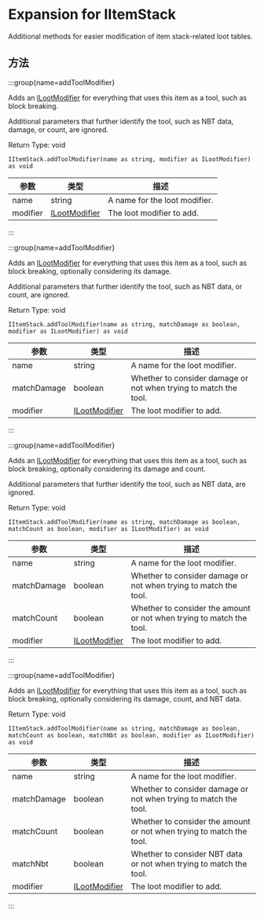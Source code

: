 # Expansion for IItemStack

Additional methods for easier modification of item stack-related loot tables.

## 方法

:::group{name=addToolModifier}

Adds an [ILootModifier](/vanilla/api/loot/modifiers/ILootModifier) for everything that uses this item as a tool, such as block breaking.

 Additional parameters that further identify the tool, such as NBT data, damage, or count, are ignored.

Return Type: void

```zenscript
IItemStack.addToolModifier(name as string, modifier as ILootModifier) as void
```

| 参数       | 类型                                                         | 描述                            |
| -------- | ---------------------------------------------------------- | ----------------------------- |
| name     | string                                                     | A name for the loot modifier. |
| modifier | [ILootModifier](/vanilla/api/loot/modifiers/ILootModifier) | The loot modifier to add.     |


:::

:::group{name=addToolModifier}

Adds an [ILootModifier](/vanilla/api/loot/modifiers/ILootModifier) for everything that uses this item as a tool, such as block breaking, optionally considering its damage.

 Additional parameters that further identify the tool, such as NBT data, or count, are ignored.

Return Type: void

```zenscript
IItemStack.addToolModifier(name as string, matchDamage as boolean, modifier as ILootModifier) as void
```

| 参数          | 类型                                                         | 描述                                                               |
| ----------- | ---------------------------------------------------------- | ---------------------------------------------------------------- |
| name        | string                                                     | A name for the loot modifier.                                    |
| matchDamage | boolean                                                    | Whether to consider damage or not when trying to match the tool. |
| modifier    | [ILootModifier](/vanilla/api/loot/modifiers/ILootModifier) | The loot modifier to add.                                        |


:::

:::group{name=addToolModifier}

Adds an [ILootModifier](/vanilla/api/loot/modifiers/ILootModifier) for everything that uses this item as a tool, such as block breaking, optionally considering its damage and count.

 Additional parameters that further identify the tool, such as NBT data, are ignored.

Return Type: void

```zenscript
IItemStack.addToolModifier(name as string, matchDamage as boolean, matchCount as boolean, modifier as ILootModifier) as void
```

| 参数          | 类型                                                         | 描述                                                                   |
| ----------- | ---------------------------------------------------------- | -------------------------------------------------------------------- |
| name        | string                                                     | A name for the loot modifier.                                        |
| matchDamage | boolean                                                    | Whether to consider damage or not when trying to match the tool.     |
| matchCount  | boolean                                                    | Whether to consider the amount or not when trying to match the tool. |
| modifier    | [ILootModifier](/vanilla/api/loot/modifiers/ILootModifier) | The loot modifier to add.                                            |


:::

:::group{name=addToolModifier}

Adds an [ILootModifier](/vanilla/api/loot/modifiers/ILootModifier) for everything that uses this item as a tool, such as block breaking, optionally considering its damage, count, and NBT data.

Return Type: void

```zenscript
IItemStack.addToolModifier(name as string, matchDamage as boolean, matchCount as boolean, matchNbt as boolean, modifier as ILootModifier) as void
```

| 参数          | 类型                                                         | 描述                                                                   |
| ----------- | ---------------------------------------------------------- | -------------------------------------------------------------------- |
| name        | string                                                     | A name for the loot modifier.                                        |
| matchDamage | boolean                                                    | Whether to consider damage or not when trying to match the tool.     |
| matchCount  | boolean                                                    | Whether to consider the amount or not when trying to match the tool. |
| matchNbt    | boolean                                                    | Whether to consider NBT data or not when trying to match the tool.   |
| modifier    | [ILootModifier](/vanilla/api/loot/modifiers/ILootModifier) | The loot modifier to add.                                            |


:::



